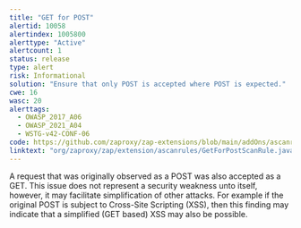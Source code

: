 ```yaml
---
title: "GET for POST"
alertid: 10058
alertindex: 1005800
alerttype: "Active"
alertcount: 1
status: release
type: alert
risk: Informational
solution: "Ensure that only POST is accepted where POST is expected."
cwe: 16
wasc: 20
alerttags: 
  - OWASP_2017_A06
  - OWASP_2021_A04
  - WSTG-v42-CONF-06
code: https://github.com/zaproxy/zap-extensions/blob/main/addOns/ascanrules/src/main/java/org/zaproxy/zap/extension/ascanrules/GetForPostScanRule.java
linktext: "org/zaproxy/zap/extension/ascanrules/GetForPostScanRule.java"
---
```

A request that was originally observed as a POST was also accepted as a GET. This issue does not represent a security weakness unto itself, however, it may facilitate simplification of other attacks. For example if the original POST is subject to Cross-Site Scripting (XSS), then this finding may indicate that a simplified (GET based) XSS may also be possible.
